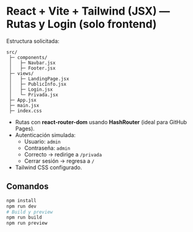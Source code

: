 # React + Vite + Tailwind (JSX) — Rutas y Login (solo frontend)

Estructura solicitada:
```
src/
 ├─ components/
 │   ├─ Navbar.jsx
 │   ├─ Footer.jsx
 ├─ views/
 │   ├─ LandingPage.jsx
 │   ├─ PublicInfo.jsx
 │   ├─ Login.jsx
 │   └─ Privada.jsx
 ├─ App.jsx
 ├─ main.jsx
 ├─ index.css
```

- Rutas con **react-router-dom** usando **HashRouter** (ideal para GitHub Pages).
- Autenticación simulada:
  - Usuario: `admin`
  - Contraseña: `admin`
  - Correcto → redirige a `/privada`
  - Cerrar sesión → regresa a `/`
- Tailwind CSS configurado.

## Comandos
```bash
npm install
npm run dev
# Build y preview
npm run build
npm run preview
```
